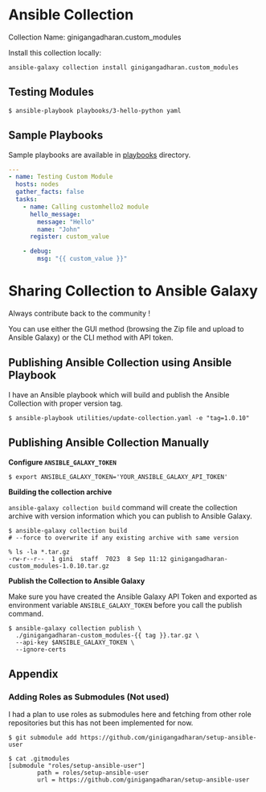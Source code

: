 # Ansible Collection

Collection Name: ginigangadharan.custom_modules

Install this collection locally:

```shell
ansible-galaxy collection install ginigangadharan.custom_modules
```

## Testing Modules

```shell
$ ansible-playbook playbooks/3-hello-python yaml
```
## Sample Playbooks

Sample playbooks are available in [playbooks](playbooks) directory.

```yaml
---
- name: Testing Custom Module
  hosts: nodes
  gather_facts: false
  tasks:
    - name: Calling customhello2 module
      hello_message:
        message: "Hello"
        name: "John"
      register: custom_value

    - debug:
        msg: "{{ custom_value }}"
```
# Sharing Collection to Ansible Galaxy

Always contribute back to the community !

You can use either the GUI method (browsing the Zip file and upload to Ansible Galaxy) or the CLI method with API token. 

## Publishing Ansible Collection using Ansible Playbook

I have an Ansible playbook which will build and publish the Ansible Collection with proper version tag. 

```shell
$ ansible-playbook utilities/update-collection.yaml -e "tag=1.0.10"
```

## Publishing Ansible Collection Manually

**Configure `ANSIBLE_GALAXY_TOKEN`**

```shell
$ export ANSIBLE_GALAXY_TOKEN='YOUR_ANSIBLE_GALAXY_API_TOKEN'
```

**Building the collection archive**

`ansible-galaxy collection build` command will create the collection archive with version information which you can publish to Ansible Galaxy.

```shell
$ ansible-galaxy collection build
# --force to overwrite if any existing archive with same version 

% ls -la *.tar.gz
-rw-r--r--  1 gini  staff  7023  8 Sep 11:12 ginigangadharan-custom_modules-1.0.10.tar.gz
```

**Publish the Collection to Ansible Galaxy**

Make sure you have created the Ansible Galaxy API Token and exported as environment variable `ANSIBLE_GALAXY_TOKEN` before you call the publish command.

```shell
$ ansible-galaxy collection publish \
  ./ginigangadharan-custom_modules-{{ tag }}.tar.gz \
  --api-key $ANSIBLE_GALAXY_TOKEN \
  --ignore-certs
```

## Appendix

### Adding Roles as Submodules (Not used)

I had a plan to use roles as submodules here and fetching from other role repositories but this has not been implemented for now.

```shell
$ git submodule add https://github.com/ginigangadharan/setup-ansible-user

$ cat .gitmodules 
[submodule "roles/setup-ansible-user"]
        path = roles/setup-ansible-user
        url = https://github.com/ginigangadharan/setup-ansible-user
```